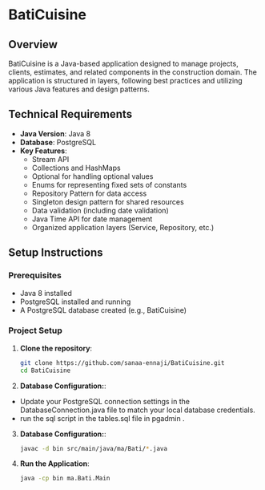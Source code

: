 # BatiCuisine

## Overview
BatiCuisine is a Java-based application designed to manage projects, clients, estimates, and related components in the construction domain. The application is structured in layers, following best practices and utilizing various Java features and design patterns.

## Technical Requirements
- **Java Version**: Java 8
- **Database**: PostgreSQL
- **Key Features**:
    - Stream API
    - Collections and HashMaps
    - Optional for handling optional values
    - Enums for representing fixed sets of constants
    - Repository Pattern for data access
    - Singleton design pattern for shared resources
    - Data validation (including date validation)
    - Java Time API for date management
    - Organized application layers (Service, Repository, etc.)

## Setup Instructions

### Prerequisites
- Java 8 installed
- PostgreSQL installed and running
- A PostgreSQL database created (e.g., BatiCuisine)

### Project Setup
1. **Clone the repository**:
   ```bash
   git clone https://github.com/sanaa-ennaji/BatiCuisine.git
   cd BatiCuisine

2. **Database Configuration:**:

- Update your PostgreSQL connection settings in the DatabaseConnection.java file to match your local database credentials.
- run the sql script in the tables.sql file in pgadmin .

3. **Database Configuration:**:
   ```bash
   javac -d bin src/main/java/ma/Bati/*.java 

4. **Run the Application**:
   ```bash
   java -cp bin ma.Bati.Main


  
